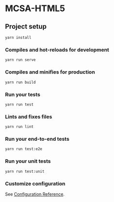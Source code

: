 # MCSA-HTML5

## Project setup
```
yarn install
```

### Compiles and hot-reloads for development
```
yarn run serve
```

### Compiles and minifies for production
```
yarn run build
```

### Run your tests
```
yarn run test
```

### Lints and fixes files
```
yarn run lint
```

### Run your end-to-end tests
```
yarn run test:e2e
```

### Run your unit tests
```
yarn run test:unit
```

### Customize configuration
See [Configuration Reference](https://cli.vuejs.org/config/).

